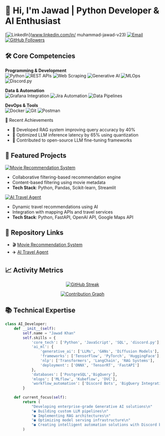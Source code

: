 # 👋 Hi, I'm Jawad | Python Developer & AI Enthusiast

[![LinkedIn](https://img.shields.io/badge/LinkedIn-Connect-%230A66C2?style=flat-square&logo=linkedin)](www.linkedin.com/in/
muhammad-jawad-v23)
[![Email](https://img.shields.io/badge/Email-Contact%20Me-%23EA4335?style=flat-square&logo=gmail)](mailto:jawad.koper@gmail.com)
[![GitHub Followers](https://img.shields.io/github/followers/jawad097?label=Follow&style=social)](https://github.com/jawad097)

## 🛠️ Core Competencies

**Programming & Development**  
![Python](https://img.shields.io/badge/Python-Expert-%233776AB?logo=python)
![REST APIs](https://img.shields.io/badge/REST_API-Development-%2300B4D8?logo=fastapi)
![Web Scraping](https://img.shields.io/badge/Web_Scraping-Advanced-%23007ACC?logo=python)
![Generative AI](https://img.shields.io/badge/Gen_AI-LLMs/%20RAG-%2300B4D8?logo=openai)
![MLOps](https://img.shields.io/badge/MLOps-Kubeflow/%20MLflow-%23FF6F00?logo=python)
![Discord.py](https://img.shields.io/badge/Discord.py-Expert-%235865F2?logo=discord)

**Data & Automation**  
![Grafana Integration](https://img.shields.io/badge/Grafana-Dashboarding-%23F46800?logo=grafana)
![Jira Automation](https://img.shields.io/badge/Jira-Integration-%230052CC?logo=jira)
![Data Pipelines](https://img.shields.io/badge/ETL-Pipelines-%23FF6F00?logo=apachespark)

**DevOps & Tools**  
![Docker](https://img.shields.io/badge/Docker-Containerization-%232496ED?logo=docker)
![Git](https://img.shields.io/badge/Git-Version_Control-%23F05032?logo=git)
![Postman](https://img.shields.io/badge/Postman-API_Testing-%23FF6C37?logo=postman)

🌟 Recent Achievements
- 🧠 Developed RAG system improving query accuracy by 40%
- 🤖 Optimized LLM inference latency by 65% using quantization
- 📜 Contributed to open-source LLM fine-tuning frameworks
## 🚀 Featured Projects

[![Movie Recommendation System](https://github-readme-stats.vercel.app/api/pin/?username=jawad097&repo=Movie-Recommendation-System&theme=dark)](https://github.com/jawad097/Movie-Recommendation-System)
- Collaborative filtering-based recommendation engine
- Content-based filtering using movie metadata
- **Tech Stack**: Python, Pandas, Scikit-learn, Streamlit

[![AI Travel Agent](https://github-readme-stats.vercel.app/api/pin/?username=jawad097&repo=AI-Travel-Agent&theme=dark)](https://github.com/jawad097/AI-Travel-Agent)
- Dynamic travel recommendations using AI
- Integration with mapping APIs and travel services
- **Tech Stack**: Python, FastAPI, OpenAI API, Google Maps API

## 🔗 Repository Links
- 🎬 [Movie Recommendation System](https://github.com/jawad097/Movie-Recommendation-System)
- ✈️ [AI Travel Agent](https://github.com/jawad097/AI-Travel-Agent)

## 📈 Activity Metrics

<div align="center">

[![GitHub Streak](https://streak-stats.demolab.com/?user=jawad097&theme=dark)](https://git.io/streak-stats)

[![Contribution Graph](https://activity-graph.herokuapp.com/graph?username=jawad097&theme=react-dark&hide_border=true)](https://github.com/jawad097)

</div>

## 📚 Technical Expertise

```python
class AI_Developer:
    def __init__(self):
        self.name = "Jawad Khan"
        self.skills = {
            'core_tech': ['Python', 'JavaScript', 'SQL', 'discord.py'],
            'ai_ml': {
                'generative_ai': ['LLMs', 'GANs', 'Diffusion Models'],
                'frameworks': ['TensorFlow', 'PyTorch', 'HuggingFace'],
                'nlp': ['Transformers', 'LangChain', 'RAG Systems'],
                'deployment': ['ONNX', 'TensorRT', 'FastAPI']
            },
            'databases': ['PostgreSQL','BigQuery'],
            'mlops': ['MLflow', 'Kubeflow', 'DVC'],
            'workflow_automation': ['Discord Bots', 'BigQuery Integration', 'Process Automation']
        }
    
    def current_focus(self):
        return (
            "Developing enterprise-grade Generative AI solutions\n"
            "● Building custom LLM pipelines\n"
            "● Implementing RAG architectures\n"
            "● Optimizing model serving infrastructure\n"
            "● Creating intelligent automation solutions with Discord bots"
        )
